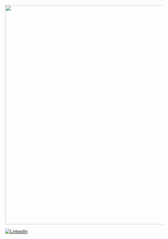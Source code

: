 <img width="700px" heigth="900px" src="https://cdn.discordapp.com/attachments/733520580355293286/1106021495462953052/giphy.gif" />

[![LinkedIn](https://img.shields.io/badge/LinkedIn-0077B5?style=for-the-badge&logo=linkedin&logoColor=white)](https://www.linkedin.com/in/vieira-rp/)
